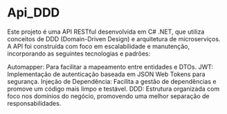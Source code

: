 # Api_DDD
Este projeto é uma API RESTful desenvolvida em C# .NET, que utiliza conceitos de DDD (Domain-Driven Design) e arquitetura de microserviços. A API foi construída com foco em escalabilidade e manutenção, incorporando as seguintes tecnologias e padrões:

Automapper: Para facilitar a mapeamento entre entidades e DTOs.
JWT: Implementação de autenticação baseada em JSON Web Tokens para segurança.
Injeção de Dependência: Facilita a gestão de dependências e promove um código mais limpo e testável.
DDD: Estrutura organizada com foco nos domínios do negócio, promovendo uma melhor separação de responsabilidades.
